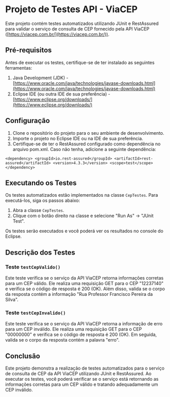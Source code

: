 # Projeto de Testes API - ViaCEP

Este projeto contém testes automatizados utilizando JUnit e RestAssured para validar o serviço de consulta de CEP fornecido pela API ViaCEP ([https://viacep.com.br/](https://viacep.com.br/)).

## Pré-requisitos

Antes de executar os testes, certifique-se de ter instalado as seguintes ferramentas:

1.  Java Development (JDK) - [https://www.oracle.com/java/technologies/javase-downloads.html](https://www.oracle.com/java/technologies/javase-downloads.html)
2.  Eclipse IDE (ou outra IDE de sua preferência) - [https://www.eclipse.org/downloads/](https://www.eclipse.org/downloads/)

## Configuração

1.  Clone o repositório do projeto para o seu ambiente de desenvolvimento.
2.  Importe o projeto no Eclipse IDE ou na IDE de sua preferência.
3.  Certifique-se de ter o RestAssured configurado como dependência no arquivo pom.xml. Caso não tenha, adicione a seguinte dependência:

`<dependency>
    <groupId>io.rest-assured</groupId>
    <artifactId>rest-assured</artifactId>
    <version>4.3.3</version>
    <scope>test</scope>
</dependency>` 

## Executando os Testes

Os testes automatizados estão implementados na classe `CepTestes`. Para executá-los, siga os passos abaixo:

1.  Abra a classe `CepTestes`.
2.  Clique com o botão direito na classe e selecione "Run As" -> "JUnit Test".

Os testes serão executados e você poderá ver os resultados no console do Eclipse.

## Descrição dos Testes

### Teste `testCepValido()`

Este teste verifica se o serviço da API ViaCEP retorna informações corretas para um CEP válido. Ele realiza uma requisição GET para o CEP "12237140" e verifica se o código de resposta é 200 (OK). Além disso, valida se o corpo da resposta contém a informação "Rua Professor Francisco Pereira da Silva".

### Teste `testCepInvalido()`

Este teste verifica se o serviço da API ViaCEP retorna a informação de erro para um CEP inválido. Ele realiza uma requisição GET para o CEP "00000000" e verifica se o código de resposta é 200 (OK). Em seguida, valida se o corpo da resposta contém a palavra "erro".

## Conclusão

Este projeto demonstra a realização de testes automatizados para o serviço de consulta de CEP da API ViaCEP utilizando JUnit e RestAssured. Ao executar os testes, você poderá verificar se o serviço está retornando as informações corretas para um CEP válido e tratando adequadamente um CEP inválido. 
